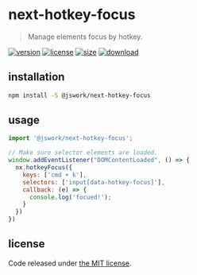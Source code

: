 # next-hotkey-focus
> Manage elements focus by hotkey.

[![version][version-image]][version-url]
[![license][license-image]][license-url]
[![size][size-image]][size-url]
[![download][download-image]][download-url]

## installation
```bash
npm install -S @jswork/next-hotkey-focus
```

## usage
```js
import '@jswork/next-hotkey-focus';

// Make sure selector elements are loaded.
window.addEventListener("DOMContentLoaded", () => {
  nx.hotkeyFocus({
    keys: ['cmd + k'], 
    selectors: ['input[data-hotkey-focus]'],
    callback: (e) => {
      console.log('focued!');
    }
  })
})
```

## license
Code released under [the MIT license](https://github.com/afeiship/next-hotkey-focus/blob/master/LICENSE.txt).

[version-image]: https://img.shields.io/npm/v/@jswork/next-hotkey-focus
[version-url]: https://npmjs.org/package/@jswork/next-hotkey-focus

[license-image]: https://img.shields.io/npm/l/@jswork/next-hotkey-focus
[license-url]: https://github.com/afeiship/next-hotkey-focus/blob/master/LICENSE.txt

[size-image]: https://img.shields.io/bundlephobia/minzip/@jswork/next-hotkey-focus
[size-url]: https://github.com/afeiship/next-hotkey-focus/blob/master/dist/next-hotkey-focus.min.js

[download-image]: https://img.shields.io/npm/dm/@jswork/next-hotkey-focus
[download-url]: https://www.npmjs.com/package/@jswork/next-hotkey-focus
